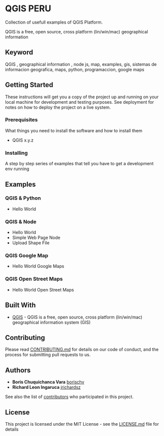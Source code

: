 # QGIS PERU

Collection of usefull examples of QGIS Platform.

QGIS is a free, open source, cross platform (lin/win/mac) geographical information

## Keyword

QGIS , geographical information , node js, map, examples, gis, sistemas de informacion geografica, maps, python, programaccion, google maps

## Getting Started

These instructions will get you a copy of the project up and running on your local machine for development and testing purposes. See deployment for notes on how to deploy the project on a live system.

### Prerequisites

What things you need to install the software and how to install them

- QGIS x.y.z

### Installing

A step by step series of examples that tell you have to get a development env running


## Examples


### QGIS & Python

- Hello World

### QGIS & Node

- Hello World
- Simple Web Page Node
- Upload Shape File

### QGIS Google Map

- Hello World Google Maps

### QGIS Open Street Maps

- Hello World Open Street Maps

## Built With

* [QGIS](https://github.com/qgis/QGIS) - QGIS is a free, open source, cross platform (lin/win/mac) geographical information system (GIS)

## Contributing

Please read [CONTRIBUTING.md](https://gist.github.com/PurpleBooth/b24679402957c63ec426) for details on our code of conduct, and the process for submitting pull requests to us.


## Authors

* **Boris Chuquichanca Vara** [borischv](https://github.com/borischv)
* **Richard Leon Ingaruca** [jrichardsz](https://github.com/jrichardsz)

See also the list of [contributors](https://github.com/your/project/contributors) who participated in this project.

## License

This project is licensed under the MIT License - see the [LICENSE.md](LICENSE.md) file for details



